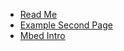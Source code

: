 - [Read Me](README)
- [Example Second Page](second-page)
- [Mbed Intro](/docs/introduction/introduction)
